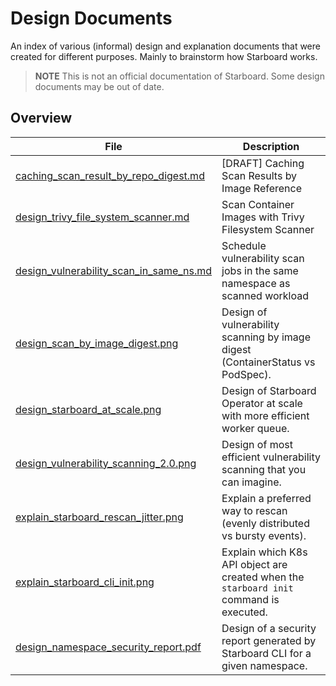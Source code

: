 # Design Documents

An index of various (informal) design and explanation documents that were
created for different purposes. Mainly to brainstorm how Starboard works.

> **NOTE** This is not an official documentation of Starboard. Some design
> documents may be out of date.

## Overview

| File                                      | Description                                                                             |
|-------------------------------------------|-----------------------------------------------------------------------------------------|
| [caching_scan_result_by_repo_digest.md]   | [DRAFT] Caching Scan Results by Image Reference                                         |
| [design_trivy_file_system_scanner.md]     | Scan Container Images with Trivy Filesystem Scanner                                     |
| [design_vulnerability_scan_in_same_ns.md] | Schedule vulnerability scan jobs in the same namespace as scanned workload              |
| [design_scan_by_image_digest.png]         | Design of vulnerability scanning by image digest (ContainerStatus vs PodSpec).          |
| [design_starboard_at_scale.png]           | Design of Starboard Operator at scale with more efficient worker queue.                 |
| [design_vulnerability_scanning_2.0.png]   | Design of most efficient vulnerability scanning that you can imagine.                   |
| [explain_starboard_rescan_jitter.png]     | Explain a preferred way to rescan (evenly distributed vs bursty events).                |
| [explain_starboard_cli_init.png]          | Explain which K8s API object are created when the `starboard init` command is executed. |
| [design_namespace_security_report.pdf]    | Design of a security report generated by Starboard CLI for a given namespace.           |

[caching_scan_result_by_repo_digest.md]: ./caching_scan_results_by_repo_digest.md
[design_trivy_file_system_scanner.md]: ./design_trivy_file_system_scanner.md
[design_vulnerability_scan_in_same_ns.md]: ./design_vuln_scan_job_in_same_namespace_of_workload.md
[design_scan_by_image_digest.png]: ./design_scan_by_image_digest.png
[design_starboard_at_scale.png]: ./design_starboard_at_scale.png
[design_vulnerability_scanning_2.0.png]: ./design_vulnerability_scanning_2.0.png
[explain_starboard_rescan_jitter.png]: ./explain_starboard_rescan_jitter.png
[explain_starboard_cli_init.png]: ./explain_starboard_cli_init.png
[design_namespace_security_report.pdf]: ./design_namespace_security_report.pdf
